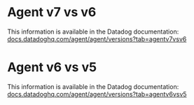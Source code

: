# Agent v7 vs v6

This information is available in the Datadog documentation:<br>
[docs.datadoghq.com/agent/agent/versions?tab=agentv7vsv6][1]

[1]: https://docs.datadoghq.com/agent/versions?tab=agentv7vsv6

# Agent v6 vs v5

This information is available in the Datadog documentation:<br>
[docs.datadoghq.com/agent/agent/versions?tab=agentv6vsv5][2]

[2]: https://docs.datadoghq.com/agent/versions?tab=agentv6vsv5
